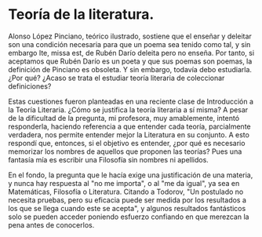 # Teoría de la literatura.

Alonso López Pinciano, teórico ilustrado, sostiene que el enseñar y deleitar son una condición necesaria para que un poema sea tenido como tal, y sin embargo Ite, missa est, de Rubén Darío deleita pero no enseña. Por tanto, si aceptamos que Rubén Darío es un poeta y que sus poemas son poemas, la definición de Pinciano es obsoleta. Y sin embargo, todavía debo estudiarla. ¿Por qué? ¿Acaso se trata el estudiar teoría literaria de coleccionar definiciones?



Estas cuestiones fueron planteadas en una reciente clase de Introducción a la Teoría Literaria. ¿Cómo se justifica la teoría literaria a sí misma? A pesar de la dificultad de la pregunta, mi profesora, muy amablemente, intentó responderla, haciendo referencia a que entender cada teoría, parcialmente verdadera, nos permite entender mejor la Literatura en su conjunto. A esto respondí que, entonces, si el objetivo es entender, ¿por qué es necesario memorizar los nombres de aquellos que proponen las teorías? Pues una fantasía mía es escribir una Filosofía sin nombres ni apellidos.



En el fondo, la pregunta que le hacía exige una justificación de una materia, y nunca hay respuesta al "no me importa", o al "me da igual", ya sea en Matemáticas, Filosofía o Literatura. Citando a Todorov, "Un postulado no necesita pruebas, pero su eficacia puede ser medida por los resultados a los que se llega cuando este se acepta", y algunos resultados fantásticos solo se pueden acceder poniendo esfuerzo confiando en que merezcan la pena antes de conocerlos. 

